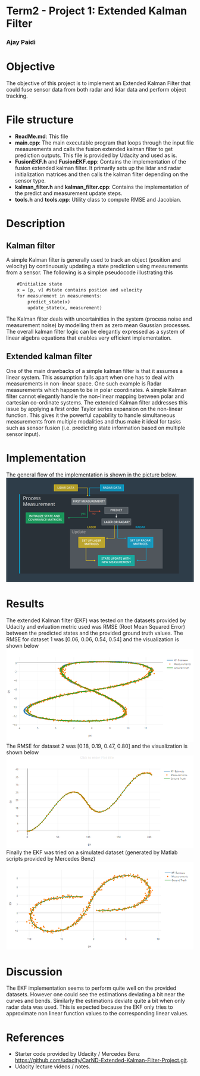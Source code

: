 # Term2 - Project 1: Extended Kalman Filter
### Ajay Paidi

# Objective
The objective of this project is to implement an Extended Kalman Filter that could fuse sensor data from both radar and lidar data and perform object tracking.

# File structure
- **ReadMe.md**: This file
- **main.cpp**: The main executable program that loops through the input file measurements and calls the fusion extended kalman filter to get prediction outputs. This file is provided by Udacity and used as is.
- **FusionEKF.h** and **FusionEKF.cpp**: Contains the implementation of the fusion extended kalman filter. It primarily sets up the lidar and radar initialization matrices and then calls the kalman filter depending on the sensor type.
- **kalman_filter.h** and **kalman_filter.cpp**: Contains the implementation of the predict and measurement update steps.
- **tools.h** and **tools.cpp**: Utility class to compute RMSE and Jacobian.

# Description

## Kalman filter
A simple Kalman filter is generally used to track an object (position and velocity) by continuously updating a state prediction using measurements from a sensor. The following is a simple pseudocode illustrating this
```
    #Initialize state
    x = [p, v] #state contains postion and velocity
    for measurement in measurements:
        predict_state(x)
        update_state(x, measurement)
```
The Kalman filter deals with uncertainities in the system (process noise and measurement noise) by modelling them as zero mean Gaussian processes. The overall kalman filter logic can be elegantly expressed as a system of linear algebra equations that enables very efficient implementation.

## Extended kalman filter
One of the main drawbacks of a simple kalman filter is that it assumes a linear system. This assumption falls apart when one has to deal with measurements in non-linear space. One such example is Radar measurements which happen to be in polar coordinates. A simple Kalman filter cannot elegantly handle the non-linear mapping between polar and cartesian co-ordinate systems. The extended Kalman filter addresses this issue by applying a first order Taylor series expansion on the  non-linear function. This gives it the powerful capability to handle simultaneous measurements from multiple modalities and thus make it ideal for tasks such as sensor fusion (i.e. predicting state information based on multiple sensor input).

# Implementation
The general flow of the implementation is shown in the picture below.
![Implementation flow](sensor_fusion_implementation.png)

# Results
The extended Kalman filter (EKF)  was tested on the datasets provided by Udacity and evluation metric used was RMSE (Root Mean Squared Error) between the predicted states and the provided ground truth values.
The RMSE for dataset 1 was [0.06, 0.06, 0.54, 0.54] and the visualization is shown below
![Data1](data1.png)
The RMSE for dataset 2 was [0.18, 0.19, 0.47, 0.80] and the visualization is shown below
![Data2](data2.png)
Finally the EKF was tried on a simulated dataset (generated by Matlab scripts provided by Mercedes Benz)
![Simulated data](sim_data.png)

# Discussion
The EKF implementation seems to perform quite well on the provided datasets. However one could see the estimations deviating a bit near the curves and bends. Similarly the estimations deviate quite a bit when only radar data was used. This is expected because the EKF only tries to approximate non linear function values to the corresponding linear values.  

# References
- Starter code provided by Udacity / Mercedes Benz https://github.com/udacity/CarND-Extended-Kalman-Filter-Project.git.
- Udacity lecture videos / notes.
